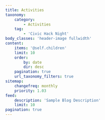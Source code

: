```yaml
---
title: Activities
taxonomy:
    category:
        - Activities
    tag:
        - 'Civic Hack Night'
body_classes: 'header-image fullwidth'
content:
    items: '@self.children'
    limit: 10
    order:
        by: date
        dir: desc
    pagination: true
    url_taxonomy_filters: true
sitemap:
    changefreq: monthly
    priority: 1.03
feed:
    description: 'Sample Blog Description'
    limit: 10
pagination: true
---
```


